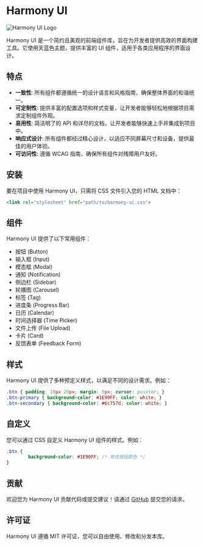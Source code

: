 # Harmony UI

![Harmony UI Logo](https://camo.githubusercontent.com/bc1d1f38be413484723941bdfaf389f086dd3301280abc1dfb8c247b370a60ca/687474703a2f2f7365723433393431343035313539392e78672e6770746170702e72656e2f4861726d6f6e792d55492f6c6f676f2e706e67)

Harmony UI 是一个简约且美观的前端组件库，旨在为开发者提供高效的界面构建工具。它使用天蓝色主题，提供丰富的 UI 组件，适用于各类应用程序的界面设计。

## 特点

- **一致性**: 所有组件都遵循统一的设计语言和风格指南，确保整体界面的和谐统一。
- **可定制性**: 提供丰富的配置选项和样式变量，让开发者能够轻松地根据项目需求定制组件外观。
- **易用性**: 简洁明了的 API 和详尽的文档，让开发者能够快速上手并集成到项目中。
- **响应式设计**: 所有组件都经过精心设计，以适应不同屏幕尺寸和设备，提供最佳的用户体验。
- **可访问性**: 遵循 WCAG 指南，确保所有组件对残障用户友好。

## 安装

要在项目中使用 Harmony UI，只需将 CSS 文件引入您的 HTML 文档中：

```html
<link rel="stylesheet" href="path/to/harmony-ui.css">
```

## 组件

Harmony UI 提供了以下常用组件：

- 按钮 (Button)
- 输入框 (Input)
- 模态框 (Modal)
- 通知 (Notification)
- 侧边栏 (Sidebar)
- 轮播图 (Carousel)
- 标签 (Tag)
- 进度条 (Progress Bar)
- 日历 (Calendar)
- 时间选择器 (Time Picker)
- 文件上传 (File Upload)
- 卡片 (Card)
- 反馈表单 (Feedback Form)

## 样式

Harmony UI 提供了多种预定义样式，以满足不同的设计需求。例如：

```css
.btn { padding: 10px 20px; margin: 5px; cursor: pointer; }
.btn-primary { background-color: #1E90FF; color: white; }
.btn-secondary { background-color: #6c757d; color: white; }
```

## 自定义

您可以通过 CSS 自定义 Harmony UI 组件的样式。例如：

```css
.btn {
        background-color: #1E90FF; /* 修改按钮颜色 */
}
```

## 贡献

欢迎您为 Harmony UI 贡献代码或提交建议！请通过 [GitHub](https://github.com/Digitech118/Harmony-UI) 提交您的请求。

## 许可证

Harmony UI 遵循 MIT 许可证，您可以自由使用、修改和分发本库。
